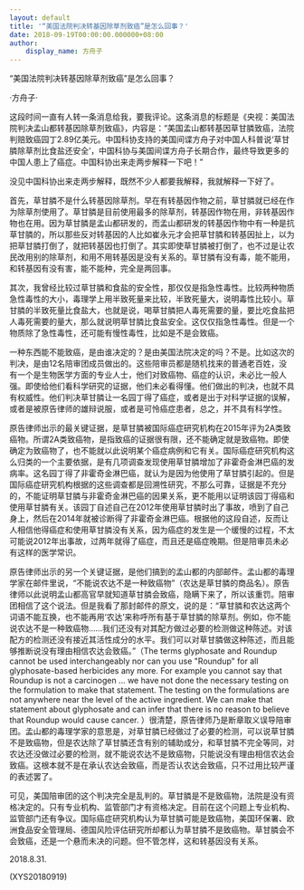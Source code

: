 ```yaml
---
layout: default
title: '“美国法院判决转基因除草剂致癌”是怎么回事？'
date: 2018-09-19T00:00:00.000000+08:00
author:
    display_name: 方舟子
---
```


“美国法院判决转基因除草剂致癌”是怎么回事？

·方舟子·

这段时间一直有人转一条消息给我，要我评论。这条消息的标题是《央视：美国法院判决孟山都转基因除草剂致癌》，内容是：“美国孟山都转基因草甘膦致癌，法院判赔致癌园丁2.89亿美元。中国科协支持的美国间谍方舟子对中国人科普说‘草甘膦除草剂比食盐还安全’，中国科协与美国间谍方舟子长期合作，最终导致更多的中国人患上了癌症。中国科协出来走两步解释一下吧！”

没见中国科协出来走两步解释，既然不少人都要我解释，我就解释一下好了。

首先，草甘膦不是什么转基因除草剂。早在有转基因作物之前，草甘膦就已经在作为除草剂使用了。草甘膦是目前使用最多的除草剂，转基因作物在用，非转基因作物也在用。因为草甘膦是孟山都研发的，而孟山都研发的转基因作物中有一种是抗草甘膦的，所以那些反对转基因的人比如崔永元才会把草甘膦和转基因扯上，以为把草甘膦打倒了，就把转基因也打倒了。其实即使草甘膦被打倒了，也不过是让农民改用别的除草剂，和用不用转基因是没有关系的。草甘膦有没有毒，能不能用，和转基因有没有害，能不能种，完全是两回事。

其次，我曾经比较过草甘膦和食盐的安全性，那仅仅是指急性毒性。比较两种物质急性毒性的大小，毒理学上用半致死量来比较，半致死量大，说明毒性比较小。草甘膦的半致死量比食盐大，也就是说，喝草甘膦把人毒死需要的量，要比吃食盐把人毒死需要的量大，那么就说明草甘膦比食盐安全。这仅仅指急性毒性。但是一个物质除了急性毒性，还可能有慢性毒性，比如是不是会致癌。

一种东西能不能致癌，是由谁决定的？是由美国法院决定的吗？不是。比如这次的判决，是由12名陪审团成员做出的。这些陪审员都是随机找来的普通老百姓，没有一个是生物医学方面的专业人士，他们对致癌物、癌症的认识，未必比一般人强。即使给他们看科学研究的证据，他们未必看得懂。他们做出的判决，也就不具有权威性。他们判决草甘膦让一名园丁得了癌症，或者是出于对科学证据的误解，或者是被原告律师的雄辩说服，或者是可怜癌症患者，总之，并不具有科学性。

原告律师出示的最关键证据，是草甘膦被国际癌症研究机构在2015年评为2A类致癌物。所谓2A类致癌物，是指致癌的证据很有限，还不能确定就是致癌物。即使确定为致癌物了，也不能就以此说明某个癌症病例和它有关。国际癌症研究机构这么归类的一个主要依据，是有几项调查发现使用草甘膦增加了非霍奇金淋巴癌的发病率。这名园丁得了非霍奇金淋巴癌，就认为是因为他使用了草甘膦引起的。但是国际癌症研究机构根据的这些调查都是回溯性研究，不那么可靠，证据是不充分的，不能证明草甘膦与非霍奇金淋巴癌的因果关系，更不能用以证明该园丁得癌和使用草甘膦有关。该园丁自述自己在2012年使用草甘膦时出了事故，喷到了自己身上，然后在2014年就被诊断得了非霍奇金淋巴癌。根据他的这段自述，反而让人相信他得癌症和使用草甘膦没有关系，因为癌症的发生是一个缓慢的过程，不太可能说2012年出事故，过两年就得了癌症，而且还是癌症晚期。但是陪审员未必有这样的医学常识。

原告律师出示的另一个关键证据，是他们搞到的孟山都的内部邮件。孟山都的毒理学家在邮件里说，“不能说农达不是一种致癌物”（农达是草甘膦的商品名）。原告律师以此说明孟山都高官早就知道草甘膦会致癌，隐瞒下来了，所以该重罚。陪审团相信了这个说法。但是我看了那封邮件的原文，说的是：“草甘膦和农达这两个词语不能互换，也不能再用‘农达’来称呼所有基于草甘膦的除草剂。例如，你不能说农达不是一种致癌物……我们还没有对其配方做过必要的检测做这种陈述。对该配方的检测还没有接近其活性成分的水平。我们可以对草甘膦做这种陈述，而且能够推断说没有理由相信农达会致癌。”（The terms glyphosate and Roundup cannot be used interchangeably nor can you use "Roundup" for all glyphosate-based herbicides any more. For example you cannot say that Roundup is not a carcinogen ... we have not done the necessary testing on the formulation to make that statement. The testing on the formulations are not anywhere near the level of the active ingredient. We can make that statement about glyphosate and can infer that there is no reason to believe that Roundup would cause cancer. ）很清楚，原告律师乃是断章取义误导陪审团。孟山都的毒理学家的意思是，对草甘膦已经做过了必要的检测，可以说草甘膦不是致癌物，但是农达除了草甘膦还含有别的辅助成分，和草甘膦不完全等同，对农达还没做过必要的检测，就不能说农达不是致癌物，只能说没有理由相信农达会致癌。这根本就不是在承认农达会致癌，而是否认农达会致癌，只不过用比较严谨的表述罢了。

可见，美国陪审团的这个判决完全是乱判的。草甘膦是不是致癌物，法院是没有资格决定的。只有专业机构、监管部门才有资格决定。目前在这个问题上专业机构、监管部门还有争议。国际癌症研究机构认为草甘膦可能是致癌物，美国环保署、欧洲食品安全管理局、德国风险评估研究所却都认为草甘膦不是致癌物。草甘膦会不会致癌，还是一个悬而未决的问题。但不管怎样，这和转基因没有关系。

2018.8.31.

(XYS20180919)

